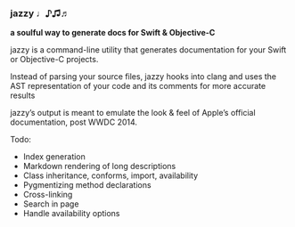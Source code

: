 ### jazzy ♩♪♫♬ 
**a soulful way to generate docs for Swift & Objective-C**

jazzy is a command-line utility that generates documentation for your Swift or Objective-C projects.

Instead of parsing your source files, jazzy hooks into clang and uses the AST representation of your code and its comments for more accurate results

jazzy’s output is meant to emulate the look & feel of Apple’s official documentation, post WWDC 2014.

Todo:
- Index generation
- Markdown rendering of long descriptions
- Class inheritance, conforms, import, availability
- Pygmentizing method declarations
- Cross-linking
- Search in page
- Handle availability options
